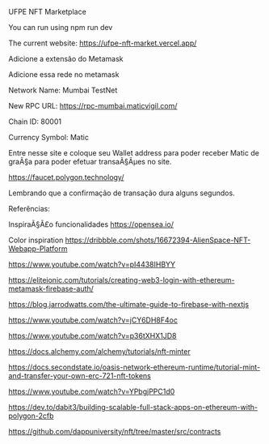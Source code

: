 UFPE NFT Marketplace

You can run using npm run dev

The current website:
https://ufpe-nft-market.vercel.app/

Adicione a extensão do Metamask

Adicione essa rede no metamask

Network Name: Mumbai TestNet

New RPC URL: https://rpc-mumbai.maticvigil.com/

Chain ID: 80001

Currency Symbol: Matic

Entre nesse site e coloque seu Wallet address para poder receber Matic de graÃ§a para poder efetuar transaÃ§Ãµes
no site.

https://faucet.polygon.technology/

Lembrando que a confirmação de transação dura alguns segundos.

Referências:

InspiraÃ§Ã£o funcionalidades https://opensea.io/

Color inspiration https://dribbble.com/shots/16672394-AlienSpace-NFT-Webapp-Platform

https://www.youtube.com/watch?v=pI4438IHBYY

https://eliteionic.com/tutorials/creating-web3-login-with-ethereum-metamask-firebase-auth/

https://blog.jarrodwatts.com/the-ultimate-guide-to-firebase-with-nextjs

https://www.youtube.com/watch?v=jCY6DH8F4oc

https://www.youtube.com/watch?v=p36tXHX1JD8

https://docs.alchemy.com/alchemy/tutorials/nft-minter

https://docs.secondstate.io/oasis-network-ethereum-runtime/tutorial-mint-and-transfer-your-own-erc-721-nft-tokens

https://www.youtube.com/watch?v=YPbgjPPC1d0

https://dev.to/dabit3/building-scalable-full-stack-apps-on-ethereum-with-polygon-2cfb

https://github.com/dappuniversity/nft/tree/master/src/contracts
